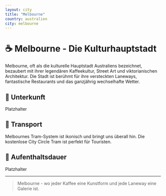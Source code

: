 ```yaml
---
layout: city
title: "Melbourne"
country: australien
city: melbourne
---
```


# ☕ Melbourne - Die Kulturhauptstadt

Melbourne, oft als die kulturelle Hauptstadt Australiens bezeichnet, bezaubert mit ihrer legendären Kaffeekultur, Street Art und viktorianischen Architektur. Die Stadt ist berühmt für ihre versteckten Laneways, fantastische Restaurants und das ganzjährig wechselhafte Wetter.

## 🏨 Unterkunft

Platzhalter

## 🚗 Transport

Melbournes Tram-System ist ikonisch und bringt uns überall hin. Die kostenlose City Circle Tram ist perfekt für Touristen.

## 📅 Aufenthaltsdauer

Platzhalter

---

> Melbourne - wo jeder Kaffee eine Kunstform und jede Laneway eine Galerie ist.


